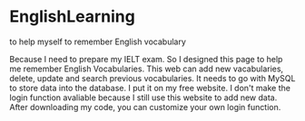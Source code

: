 # EnglishLearning
to help myself to remember English vocabulary

Because I need to prepare my IELT exam. So I designed this page to help me remember English Vocabularies. This web can add new vacabularies, delete, update and search previous vocabularies. It needs to go with MySQL to store data into the database. I put it on my free website. I don't make the login function avaliable because I still use this website to add new data. After downloading my code, you can customize your own login function. 
